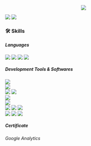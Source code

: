 <div align=center>  
  <img src="https://capsule-render.vercel.app/api?type=soft&color=000000&height=116&section=header&text=Hyunji%20Kim&fontSize=50&animation=fadeIn&fontColor=f9d0de" /> 
</div>

<div align=left>
</div>

[<img src="https://img.shields.io/badge/Gmail-EA4335?style=flat-square&logo=Gmail&logoColor=white"/>](mailto:hjk021@khu.ac.kr) 
[<img src="https://img.shields.io/badge/Notion-000000?style=flat-square&logo=Notion&logoColor=white"/>](https://read-me.notion.site/Hyunji-Kim-9dbdb62cc84347feb85b3c58225bb63b)

### 🛠️ **Skills**

##### Languages
<img src="https://img.shields.io/badge/Python-3766AB?style=flat-square&logo=Python&logoColor=white"/> <img src="https://img.shields.io/badge/C++-00599C?style=flat-square&logo=C%2B%2B&logoColor=white"/> <img src="https://img.shields.io/badge/R-276DC3?style=flat-square&logo=R&logoColor=white"/> <img src="https://img.shields.io/badge/Dart-0175C2?style=flat-square&logo=Dart&logoColor=white"/> 

##### Development Tools & Softwares
<img src="https://img.shields.io/badge/Pytorch-EE4C2C?style=flat-square&logo=Pytorch&logoColor=white"/> <br>  <img src="https://img.shields.io/badge/Libtorch-EE4C2C?style=flat-square&logo=Pytorch&logoColor=white"/> <br>
<img src="https://img.shields.io/badge/Visual Studio-5C2D91?style=flat-square&logo=VisualStudio&logoColor=white"/> <img src="https://img.shields.io/badge/Visual Studio Code-007ACC?style=flat-square&logo=VisualStudioCode&logoColor=white"/> <br>
<img src="https://img.shields.io/badge/MySQL-4479A1?style=flat-square&logo=MySQL&logoColor=white"/> <br> 
<img src="https://img.shields.io/badge/RStudio-75AADB?style=flat-square&logo=RStudio&logoColor=white"/> <br>
<img src="https://img.shields.io/badge/Flutter-02569B?style=flat-square&logo=Flutter&logoColor=white"/> <img src="https://img.shields.io/badge/Firebase-FFCA28?style=flat-square&logo=Firebase&logoColor=white"/> <img src="https://img.shields.io/badge/Android Studio-3DDC84?style=flat-square&logo=AndroidStudio&logoColor=white"/> <br>
<img src="https://img.shields.io/badge/Linux-FCC624?style=flat-square&logo=Linux&logoColor=white"/> <img src="https://img.shields.io/badge/Ubuntu-E95420?style=flat-square&logo=Ubuntu&logoColor=white"/> <img src="https://img.shields.io/badge/Git-F05032?style=flat-square&logo=Git&logoColor=white"/> 

##### Certificate
###### Google Analytics

